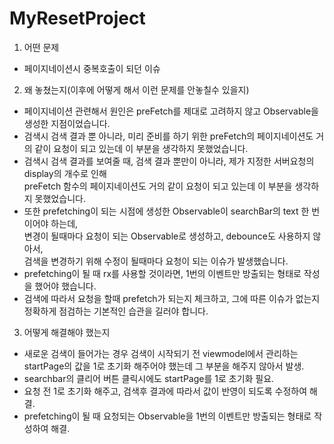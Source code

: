 # MyResetProject

1. 어떤 문제
- 페이지네이션시 중복호출이 되던 이슈
2. 왜 놓쳤는지(이후에 어떻게 해서 이런 문제를 안놓칠수 있을지)
- 페이지네이션 관련해서 원인은 preFetch를 제대로 고려하지 않고 Observable을 생성한 지점이었습니다.
- 검색시 검색 결과 뿐 아니라, 미리 준비를 하기 위한 preFetch의 페이지네이션도 거의 같이 요청이 되고 있는데 이 부분을 생각하지 못했었습니다.
- 검색시 검색 결과를 보여줄 때, 검색 결과 뿐만이 아니라, 제가 지정한 서버요청의 display의 개수로 인해    
  preFetch 함수의 페이지네이션도 거의 같이 요청이 되고 있는데 이 부분을 생각하지 못했었습니다.
- 또한 prefetching이 되는 시점에 생성한 Observable이 searchBar의 text 한 번이어야 하는데,   
  변경이 될때마다 요청이 되는 Observable로 생성하고, debounce도 사용하지 않아서,   
  검색을 변경하기 위해 수정이 될때마다 요청이 되는 이슈가 발생했습니다.
- prefetching이 될 때 rx를 사용할 것이라면, 1번의 이벤트만 방출되는 형태로 작성을 했어야 했습니다.
- 검색에 따라서 요청을 할때 prefetch가 되는지 체크하고, 그에 따른 이슈가 없는지 정확하게 점검하는 기본적인 습관을 길러야 합니다.
3. 어떻게 해결해야 했는지 
- 새로운 검색이 들어가는 경우 검색이 시작되기 전 viewmodel에서 관리하는 startPage의 값을 1로 초기화 해주어야 했는데 그 부분을 해주지 않아서 발생.
- searchbar의 클리어 버튼 클릭시에도 startPage를 1로 초기화 필요.
- 요청 전 1로 초기화 해주고, 검색후 결과에 따라서 값이 반영이 되도록 수정하여 해결.
- prefetching이 될 때 요청되는 Observable을 1번의 이벤트만 방출되는 형태로 작성하여 해결.
